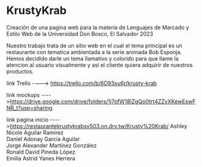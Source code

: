# KrustyKrab
Creación de una pagina web para la materia de Lenguajes de Marcado y Estilo Web de la Universidad Don Bosco, El Salvador 2023

Nuestro trabajo trata de un sitio web en el cual el tema principal es un restaurante con tematica
ambientada a la serie animada Bob Esponja. Hemos decidido darle un tema llamativo y colorido para 
que llame la atencion al usuario visualmente y asi el cliente quiera adquirir de nuestros productos.

link Trello ----> https://trello.com/b/6D93xu6r/krusty-krab

link mockups ---->https://drive.google.com/drive/folders/1j7ofW18IZgQo0trt4ZZvXKewEswFNR_t?usp=sharing


link pagina inicio ---->https://restaurantekrustykrabsv503.on.drv.tw/Krusty%20Krab/
Ashley Nicole Aguilar Ramírez                                                          
Daniel Adonay García Aguilar                                                              
Jorge Alexander Martínez González                                                   
Ronald David Pineda López                                                                
Emilia Astrid Yanes Herrera                           

